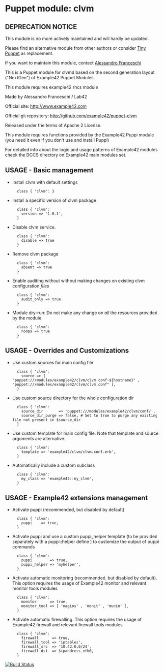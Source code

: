 # Puppet module: clvm

## DEPRECATION NOTICE
This module is no more actively maintained and will hardly be updated.

Please find an alternative module from other authors or consider [Tiny Puppet](https://github.com/example42/puppet-tp) as replacement.

If you want to maintain this module, contact [Alessandro Franceschi](https://github.com/alvagante)


This is a Puppet module for clvmd based on the second generation layout ("NextGen") of Example42 Puppet Modules.

This module requires example42 rhcs module

Made by Alessandro Franceschi / Lab42

Official site: http://www.example42.com

Official git repository: http://github.com/example42/puppet-clvm

Released under the terms of Apache 2 License.

This module requires functions provided by the Example42 Puppi module (you need it even if you don't use and install Puppi)

For detailed info about the logic and usage patterns of Example42 modules check the DOCS directory on Example42 main modules set.


## USAGE - Basic management

* Install clvm with default settings

        class { 'clvm': }

* Install a specific version of clvm package

        class { 'clvm':
          version => '1.0.1',
        }

* Disable clvm service.

        class { 'clvm':
          disable => true
        }

* Remove clvm package

        class { 'clvm':
          absent => true
        }

* Enable auditing without without making changes on existing clvm configuration *files*

        class { 'clvm':
          audit_only => true
        }

* Module dry-run: Do not make any change on *all* the resources provided by the module

        class { 'clvm':
          noops => true
        }


## USAGE - Overrides and Customizations
* Use custom sources for main config file 

        class { 'clvm':
          source => [ "puppet:///modules/example42/clvm/clvm.conf-${hostname}" , "puppet:///modules/example42/clvm/clvm.conf" ], 
        }


* Use custom source directory for the whole configuration dir

        class { 'clvm':
          source_dir       => 'puppet:///modules/example42/clvm/conf/',
          source_dir_purge => false, # Set to true to purge any existing file not present in $source_dir
        }

* Use custom template for main config file. Note that template and source arguments are alternative. 

        class { 'clvm':
          template => 'example42/clvm/clvm.conf.erb',
        }

* Automatically include a custom subclass

        class { 'clvm':
          my_class => 'example42::my_clvm',
        }


## USAGE - Example42 extensions management 
* Activate puppi (recommended, but disabled by default)

        class { 'clvm':
          puppi    => true,
        }

* Activate puppi and use a custom puppi_helper template (to be provided separately with a puppi::helper define ) to customize the output of puppi commands 

        class { 'clvm':
          puppi        => true,
          puppi_helper => 'myhelper', 
        }

* Activate automatic monitoring (recommended, but disabled by default). This option requires the usage of Example42 monitor and relevant monitor tools modules

        class { 'clvm':
          monitor      => true,
          monitor_tool => [ 'nagios' , 'monit' , 'munin' ],
        }

* Activate automatic firewalling. This option requires the usage of Example42 firewall and relevant firewall tools modules

        class { 'clvm':       
          firewall      => true,
          firewall_tool => 'iptables',
          firewall_src  => '10.42.0.0/24',
          firewall_dst  => $ipaddress_eth0,
        }



[![Build Status](https://travis-ci.org/example42/puppet-clvm.png?branch=master)](https://travis-ci.org/example42/puppet-clvm)
